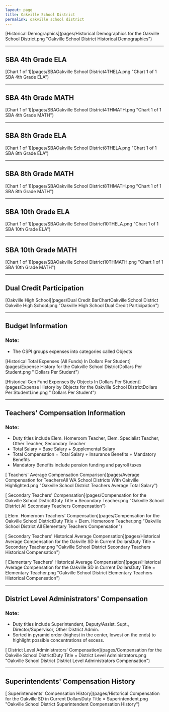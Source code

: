 ```yaml
---
layout: page
title: Oakville School District
permalink: oakville school district
---
```



[Historical Demographics](pages/Historical Demographics for the Oakville School District.png "Oakville School District Historical Demographics")

___

## SBA 4th Grade ELA

[Chart 1 of 1](pages/SBAOakville School District4THELA.png "Chart 1 of 1 SBA 4th Grade ELA")


___

## SBA 4th Grade MATH

[Chart 1 of 1](pages/SBAOakville School District4THMATH.png "Chart 1 of 1 SBA 4th Grade MATH")


___

## SBA 8th Grade ELA

[Chart 1 of 1](pages/SBAOakville School District8THELA.png "Chart 1 of 1 SBA 8th Grade ELA")


___

## SBA 8th Grade MATH

[Chart 1 of 1](pages/SBAOakville School District8THMATH.png "Chart 1 of 1 SBA 8th Grade MATH")


___

## SBA 10th Grade ELA

[Chart 1 of 1](pages/SBAOakville School District10THELA.png "Chart 1 of 1 SBA 10th Grade ELA")


___

## SBA 10th Grade MATH

[Chart 1 of 1](pages/SBAOakville School District10THMATH.png "Chart 1 of 1 SBA 10th Grade MATH")


___

## Dual Credit Participation

[Oakville High School](pages/Dual Credit BarChartOakville School District Oakville High School.png "Oakville High School Dual Credit Participation")


___

## Budget Information
### Note:
- The OSPI groups expenses into categories called Objects

[Historical Total Expenses (All Funds) In Dollars Per Student](pages/Expense History for the Oakville School DistrictDollars Per Student.png " Dollars Per Student")

[Historical Gen Fund Expenses By Objects In Dollars Per Student](pages/Expense History by Objects for the Oakville School DistrictDollars Per StudentLine.png " Dollars Per Student")


___

## Teachers' Compensation Information
### Note:
- Duty titles include Elem. Homeroom Teacher, Elem. Specialist Teacher, Other Teacher, Secondary Teacher
- Total Salary = Base Salary + Supplemental Salary
- Total Compensation = Total Salary + Insurance Benefits + Mandatory Benefits
- Mandatory Benefits include pension funding and payroll taxes

[ Teachers' Average Compensation Comparison](pages/Average Compensation for TeachersAll WA School Districts With Oakville Highlighted.png "Oakville School District Teachers Average Total Salary")

[ Secondary Teachers' Compensation](pages/Compensation for the Oakville School DistrictDuty Title = Secondary Teacher.png "Oakville School District All Secondary Teachers Compensation")

[ Elem. Homeroom Teachers' Compensation](pages/Compensation for the Oakville School DistrictDuty Title = Elem. Homeroom Teacher.png "Oakville School District All Elementary Teachers Compensation")

[ Secondary Teachers' Historical Average Compensation](pages/Historical Average Compensation for the Oakville SD in Current DollarsDuty Title = Secondary Teacher.png "Oakville School District Secondary Teachers Historical Compensation")

[ Elementary Teachers' Historical Average Compensation](pages/Historical Average Compensation for the Oakville SD in Current DollarsDuty Title = Elementary Teacher.png "Oakville School District Elementary Teachers Historical Compensation")


___

## District Level Administrators' Compensation

### Note:
- Duty titles include Superintendent, Deputy/Assist. Supt., Director/Supervisor, Other District Admin.
- Sorted in pyramid order (highest in the center, lowest on the ends) to highlight possible concentrations of excess.

[ District Level Administrators' Compensation](pages/Compensation for the Oakville School DistrictDuty Title = District Level Administrators.png "Oakville School District District Level Administrators Compensation")


___

## Superintendents' Compensation History

[ Superintendents' Compensation History](pages/Historical Compensation for the Oakville SD in Current DollarsDuty Title = Superintendent.png "Oakville School District Superintendent Compensation History")

